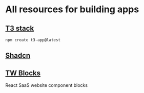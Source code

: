 # All resources for building apps

## [T3 stack](https://create.t3.gg/)
`npm create t3-app@latest`

## [Shadcn](https://ui.shadcn.com/)

## [TW Blocks](https://www.twblocks.com/)
React SaaS website component blocks
